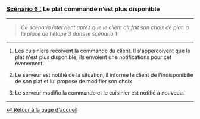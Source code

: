 ### <u>Scénario 6 :</u> Le plat commandé n’est plus disponible

---

> *Ce scénario intervient apres que le client ait fait son choix de plat, a la place de l'étape 3 dans le scénario 1*

---

1. Les cuisiniers recoivent la commande du client. Il s'appercoivent que le plat n'est plus disponible, ils envoient une notifications pour cet évenement.

2. Le serveur est notifié de la situation, il informe le client de l'indisponibilié de son plat et lui propose de modifier son choix

3. Le serveur modifie la commande et le cuisinier est notifié à nouveau.  

---

[:leftwards_arrow_with_hook: Retour à la page d'accueil](../README.md)
